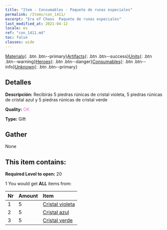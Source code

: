 ```yaml
---
title: "Item - Consumables - Paquete de runas especiales"
permalink: /Items/con_1411/
excerpt: "Era of Chaos  Paquete de runas especiales"
last_modified_at: 2021-04-12
locale: es
ref: "con_1411.md"
toc: false
classes: wide
---
```

 [Materials](/es/Items/){: .btn .btn--primary}[Artifacts](/es/Items/Artifacts/){: .btn .btn--success}[Units](/es/Items/Units/){: .btn .btn--warning}[Heroes](/es/Items/Heroes/){: .btn .btn--danger}[Consumables](/es/Items/Consumables/){: .btn .btn--info}[Unknown](/es/Items/Unknown/){: .btn .btn--primary}

## Detalles
 **Descripción:** Recibirás 5 piedras rúnicas de cristal violeta, 5 piedras rúnicas de cristal azul y 5 piedras rúnicas de cristal verde

 **Quality:** <span style="color: #DA70D6">OK</span>

 **Type:** Gift

## Gather

  None

## This item contains:

 **Required Level to open:** 20

 1 You would get **ALL** items  from:

  | Nr | Amount |     Item    |
  |:---|:-------|:------------|
  | 1 | 5 | [Cristal violeta](/es/Items/con_720/) | 
  | 2 | 5 | [Cristal azul](/es/Items/con_716/) | 
  | 3 | 5 | [Cristal verde](/es/Items/con_711/) | 
